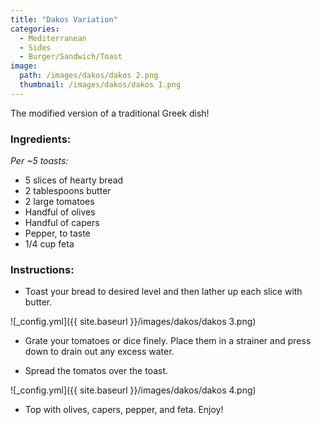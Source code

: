 ```yaml
---
title: "Dakos Variation"
categories:
  - Mediterranean
  - Sides
  - Burger/Sandwich/Toast
image:
  path: /images/dakos/dakos 2.png
  thumbnail: /images/dakos/dakos 1.png
---
```


The modified version of a traditional Greek dish!

### Ingredients:

_Per ~5 toasts:_

* 5 slices of hearty bread
* 2 tablespoons butter
* 2 large tomatoes
* Handful of olives
* Handful of capers
* Pepper, to taste
* 1/4 cup feta


### Instructions:

* Toast your bread to desired level and then lather up each slice with butter.

![_config.yml]({{ site.baseurl }}/images/dakos/dakos 3.png)

* Grate your tomatoes or dice finely. Place them in a strainer and press down to drain out any excess water.

* Spread the tomatos over the toast.

![_config.yml]({{ site.baseurl }}/images/dakos/dakos 4.png)

* Top with olives, capers, pepper, and feta. Enjoy!

